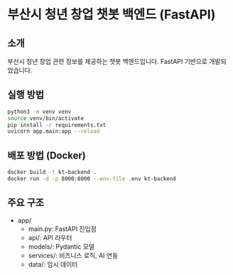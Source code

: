 # 부산시 청년 창업 챗봇 백엔드 (FastAPI)

## 소개
부산시 청년 창업 관련 정보를 제공하는 챗봇 백엔드입니다. FastAPI 기반으로 개발되었습니다.

## 실행 방법
```bash
python3 -m venv venv
source venv/bin/activate
pip install -r requirements.txt
uvicorn app.main:app --reload
```

## 배포 방법 (Docker)
```bash
docker build -t kt-backend .
docker run -d -p 8000:8000 --env-file .env kt-backend
```

## 주요 구조
- app/
  - main.py: FastAPI 진입점
  - api/: API 라우터
  - models/: Pydantic 모델
  - services/: 비즈니스 로직, AI 연동
  - data/: 임시 데이터 